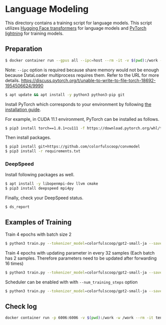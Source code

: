 # Language Modeling

This directory contains a training script for language models.
This script utilizes [Hugging Face transformers](https://github.com/huggingface/transformers) for language models and [PyTorch lightning](https://github.com/PyTorchLightning/pytorch-lightning) for training models.

## Preparation

```sh
$ docker container run --gpus all --ipc=host --rm -it -v $(pwd):/work -w /work nvidia/cuda:11.1-devel-ubuntu20.04 bash
```

Note: `--ipc` option is required because share memory would not be enough because DataLoader multiprocess requires them. Refer to the URL for more details. https://discuss.pytorch.org/t/unable-to-write-to-file-torch-18692-1954506624/9990

```sh
$ apt update && apt install -y python3 python3-pip git
```

Install PyTorch which corresponds to your environment by following [the installation guide](https://pytorch.org/get-started/locally/).

For example, in CUDA 11.1 environment, PyTorch can be installed as follows.

 ```sh
$ pip3 install torch==1.8.1+cu111 -f https://download.pytorch.org/whl/torch_stable.html
```

Then install packages.

```sh
$ pip3 install git+https://github.com/colorfulscoop/convmodel
$ pip3 install -r requirements.txt
```

### DeepSpeed

Install following packages as well.

```sh
$ apt install -y libopenmpi-dev llvm cmake
$ pip3 install deepspeed mpi4py
```

Finally, check your DeepSpeed status.

```sh
$ ds_report
```

## Examples of Training

Train 4 epochs with batch size 2

```sh
$ python3 train.py --tokenizer_model=colorfulscoop/gpt2-small-ja --save_model_dir=model --train_file=data/train.txt --valid_file=data/valid.txt --gpus=1 --precision=16 --lr=1e-4 --seed=1000 --max_epochs=4 --batch_size 2
```

Train 4 epochs with updating parameter in every 32 samples (Each batch has 2 samples. Therefore parameters need to be updated after forwarding 16 times)

```sh
$ python3 train.py --tokenizer_model=colorfulscoop/gpt2-small-ja --save_model_dir=model --train_file=data/train.txt --valid_file=data/valid.txt --gpus=1 --precision=16 --lr=1e-4 --seed=1000 --max_epochs=4 --batch_size 2 --accumulate_grad_batches 16
```

Scheduler can be enabled with with `--num_training_steps` option

```sh
$ python3 train.py --tokenizer_model=colorfulscoop/gpt2-small-ja --save_model_dir=model --train_file=data/train.txt --valid_file=data/valid.txt --gpus=1 --precision=16 --lr=1e-4 --seed=1000 --max_epochs=4 --batch_size 2 --accumulate_grad_batches 16 --num_training_steps 1000000
```

## Check log

```sh
docker container run -p 6006:6006 -v $(pwd):/work -w /work --rm -it tensorflow/tensorflow:2.4.1-gpu tensorboard --logdir lightning_logs --host 0.0.0.0
```
